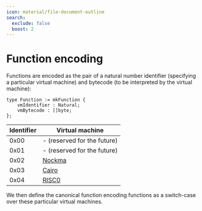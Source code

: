 ```yaml
---
icon: material/file-document-outline
search:
  exclude: false
  boost: 2
---
```


# Function encoding

Functions are encoded as the pair of a natural number identifier (specifying a particular virtual machine) and bytecode (to be interpreted by the virtual machine):

```juvix
type Function := mkFunction {
    vmIdentifier : Natural;
    vmBytecode : []byte;
};
```

| Identifier | Virtual machine |
| - | - | 
| 0x00 | - (reserved for the future) |
| 0x01 | - (reserved for the future) |
| 0x02 | [Nockma](./nockma.md) |
| 0x03 | [Cairo](./cairo.md) |
| 0x04 | [RISC0](./risc0.md) |

We then define the canonical function encoding functions as a switch-case over these particular virtual machines.